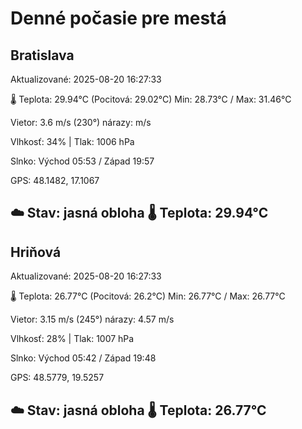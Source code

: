 ﻿# Denné počasie pre mestá

## Bratislava
Aktualizované: 2025-08-20 16:27:33

🌡️ Teplota: 29.94°C 
(Pocitová: 29.02°C)
Min: 28.73°C / Max: 31.46°C

Vietor: 3.6 m/s    (230°) 
nárazy:  m/s

Vlhkosť: 34% | Tlak: 1006 hPa

Slnko: Východ 05:53 / Západ 19:57

GPS: 48.1482, 17.1067

☁️ Stav: jasná obloha        🌡️ Teplota: 29.94°C
---

## Hriňová
Aktualizované: 2025-08-20 16:27:33

🌡️ Teplota: 26.77°C 
(Pocitová: 26.2°C)
Min: 26.77°C / Max: 26.77°C

Vietor: 3.15 m/s (245°)
nárazy: 4.57 m/s

Vlhkosť: 28% | Tlak: 1007 hPa

Slnko: Východ 05:42 / Západ 19:48

GPS: 48.5779, 19.5257

☁️ Stav: jasná obloha        🌡️ Teplota: 26.77°C
---
